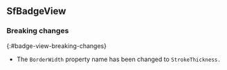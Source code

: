 ## SfBadgeView 

### Breaking changes
{:#badge-view-breaking-changes}

* The `BorderWidth` property name has been changed to `StrokeThickness.`
